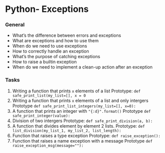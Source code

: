 
# Python- Exceptions
### General
* What’s the difference between errors and exceptions
* What are exceptions and how to use them
* When do we need to use exceptions
* How to correctly handle an exception
* What’s the purpose of catching exceptions
* How to raise a builtin exception
* When do we need to implement a clean-up action after an exception


### Tasks
1. Writing a function that prints ```x``` elements of a list
Prototype: ```def safe_print_list(my_list=[], x = 0```
2. Writing a function that prints ```x``` elements of a list and only intergers
Prototype ```def safe_print_list_integers(my_list=[], x=0):```
3. A function that prints an integer with ```"{:d}".format()```
Prototype ```def safe_print_integer(value):```
4. Division of two intergers
Prototype: ```def safe_print_division(a, b):```
5. A function that divides element by element 2 lists.
Prototype: ```def list_division(my_list_1, my_list_2, list_length):```
6. Function that raises a type exception
Prototype: ```def raise_exception():```
7. Function that raises a name exception with a message
Prototype ```def raise_exception_msg(message=""):```
